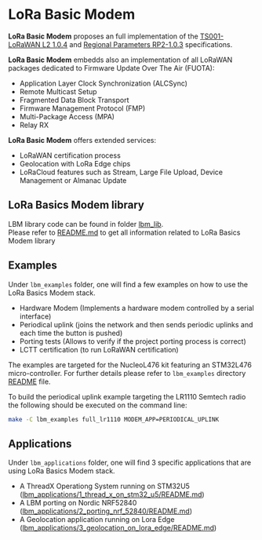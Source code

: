# LoRa Basic Modem

**LoRa Basic Modem** proposes an full implementation of the [TS001-LoRaWAN L2 1.0.4](https://resources.lora-alliance.org/technical-specifications/ts001-1-0-4-lorawan-l2-1-0-4-specification) and [Regional Parameters RP2-1.0.3](https://resources.lora-alliance.org/technical-specifications/rp2-1-0-3-lorawan-regional-parameters) specifications.

**LoRa Basic Modem** embedds also an implementation of all LoRaWAN packages dedicated to Firmware Update Over The Air (FUOTA):  
- Application Layer Clock Synchronization (ALCSync)
- Remote Multicast Setup
- Fragmented Data Block Transport
- Firmware Management Protocol (FMP)
- Multi-Package Access (MPA)
- Relay RX

**LoRa Basic Modem** offers extended services:  
- LoRaWAN certification process
- Geolocation with LoRa Edge chips
- LoRaCloud features such as Stream, Large File Upload, Device Management or Almanac Update

## LoRa Basics Modem library

LBM library code can be found in folder [lbm_lib](lbm_lib/).  
Please refer to [README.md](lbm_lib/README.md) to get all information related to LoRa Basics Modem library

## Examples

Under `lbm_examples` folder, one will find a few examples on how to use the LoRa Basics Modem stack.

- Hardware Modem (Implements a hardware modem controlled by a serial interface)
- Periodical uplink (joins the network and then sends periodic uplinks and each time the button is pushed)
- Porting tests (Allows to verify if the project porting process is correct)
- LCTT certification (to run LoRaWAN certification) 

The examples are targeted for the NucleoL476 kit featuring an STM32L476 micro-controller.
For further details please refer to `lbm_examples` directory [README](lbm_examples/README.md) file.

To build the periodical uplink example targeting the LR1110 Semtech radio the following should be executed on the command line:

```bash
make -C lbm_examples full_lr1110 MODEM_APP=PERIODICAL_UPLINK
```

## Applications
Under `lbm_applications` folder, one will find 3 specific applications that are using LoRa Basics Modem stack.  

- A ThreadX Operationg System running on STM32U5 ([lbm_applications/1_thread_x_on_stm32_u5/README.md](lbm_applications/1_thread_x_on_stm32_u5/README.md)) 
- A LBM porting on Nordic NRF52840 ([lbm_applications/2_porting_nrf_52840/README.md](lbm_applications/2_porting_nrf_52840/README.md))  
- A Geolocation application running on Lora Edge ([lbm_applications/3_geolocation_on_lora_edge/README.md](lbm_applications/3_geolocation_on_lora_edge/README.md)) 

